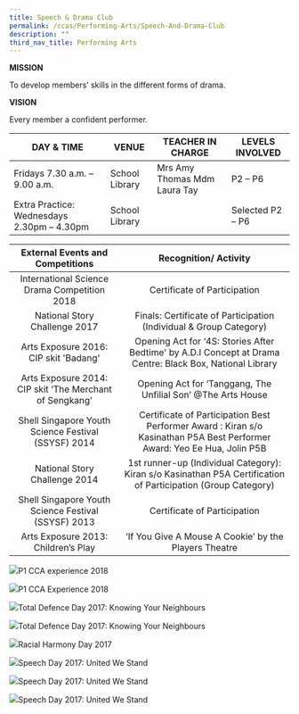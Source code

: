 ```yaml
---
title: Speech & Drama Club
permalink: /ccas/Performing-Arts/Speech-And-Drama-Club
description: ""
third_nav_title: Performing Arts
---
```

**MISSION**

To develop members’ skills in the different forms of drama.

**VISION**

Every member a confident performer.

| DAY & TIME | VENUE | TEACHER IN CHARGE | LEVELS INVOLVED |
|---|---|---|---|
| Fridays 7.30 a.m. – 9.00 a.m. | School Library |  Mrs Amy Thomas Mdm Laura Tay | P2 – P6 |
| Extra Practice: Wednesdays 2.30pm – 4.30pm | School Library |  | Selected P2 – P6 |



| External Events and Competitions | Recognition/ Activity |
|:---:|:---:|
|  International Science Drama Competition 2018 | Certificate of Participation |
|  National Story Challenge 2017 | Finals: Certificate of Participation (Individual & Group Category) |
|  Arts Exposure 2016: CIP skit 'Badang' | Opening Act for ‘4S: Stories After Bedtime' by A.D.I Concept at Drama Centre: Black Box, National Library |
| Arts Exposure 2014: CIP skit ‘The Merchant of  Sengkang’ | Opening Act for ‘Tanggang, The Unfilial Son’ @The Arts House |
| Shell Singapore Youth Science Festival (SSYSF) 2014 | Certificate of Participation Best Performer Award : Kiran s/o Kasinathan P5A Best Performer Award:  Yeo Ee Hua, Jolin P5B |
| National Story Challenge 2014 | 1st runner-up (Individual Category): Kiran s/o Kasinathan P5A Certification of Participation (Group Category) |
| Shell Singapore Youth Science Festival (SSYSF) 2013 | Certificate of Participation |
| Arts Exposure 2013: Children’s Play | ‘If You Give A Mouse A Cookie’ by the Players Theatre |

![](/images/Performing%20Arts/Speech%20and%20Drama%20Club/d181.jpg)P1 CCA experience 2018

![](/images/Performing%20Arts/Speech%20and%20Drama%20Club/d182.jpg)P1 CCA Experience 2018

![](/images/Performing%20Arts/Speech%20and%20Drama%20Club/12.jpg)Total Defence Day 2017: Knowing Your Neighbours

![](/images/Performing%20Arts/Speech%20and%20Drama%20Club/22.jpg)Total Defence Day 2017: Knowing Your Neighbours

![](/images/Performing%20Arts/Speech%20and%20Drama%20Club/32.jpg)Racial Harmony Day 2017

![](/images/Performing%20Arts/Speech%20and%20Drama%20Club/24.jpg)Speech Day 2017: United We Stand

![](/images/Performing%20Arts/Speech%20and%20Drama%20Club/25.jpg)Speech Day 2017: United We Stand

![](/images/Performing%20Arts/Speech%20and%20Drama%20Club/26.jpg)Speech Day 2017: United We Stand